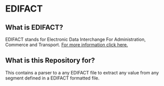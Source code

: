 # EDIFACT

## What is EDIFACT?

EDIFACT stands for Electronic Data Interchange For Administration, Commerce and Transport. 
[For more information click here.](/docu/what-is-edifact.md)

## What is this Repository for?

This contains a parser to a any EDIFACT file to extract any value from any segment
defined in a EDIFACT formatted file.
